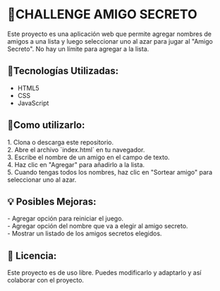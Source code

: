 <h1>🎯CHALLENGE AMIGO SECRETO</h1>
<p>Este proyecto es una aplicación web que permite agregar nombres de amigos a una lista y luego seleccionar uno al azar para jugar al "Amigo Secreto".
No hay un límite para agregar a la lista.</p>
<h2>📌Tecnologías Utilizadas:</h2>

- HTML5<br>  
- CSS  <br>
- JavaScript  <br>


<h2>🚀Como utilizarlo:</h2>
<p>
1. Clona o descarga este repositorio. <br>  
2. Abre el archivo `index.html` en tu navegador.  <br>
3. Escribe el nombre de un amigo en el campo de texto.  <br>
4. Haz clic en "Agregar" para añadirlo a la lista.  <br>
5. Cuando tengas todos los nombres, haz clic en "Sortear amigo" para seleccionar uno al azar.  <br>
</p>

<h2> 💡 Posibles Mejoras:</h2>
- Agregar opción para reiniciar el juego.<br>
- Agregar opción del nombre que va a elegir al amigo secreto.<br>
- Mostrar un listado de los amigos secretos elegidos.<br>

<h2> 📄 Licencia:</h2>
Este proyecto es de uso libre. Puedes modificarlo y adaptarlo y así colaborar con el proyecto.